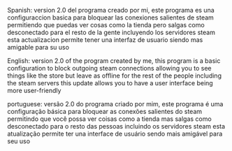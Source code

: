 Spanish: version 2.0 del programa creado por mi, este programa es una configuraccion basica para bloquear las conexiones salientes de steam permitiendo que puedas ver cosas como la tienda pero salgas como desconectado para el resto de la gente incluyendo los servidores steam esta actualizacion permite tener una interfaz de usuario siendo mas amigable para su uso

English: version 2.0 of the program created by me, this program is a basic configuration to block outgoing steam connections allowing you to see things like the store but leave as offline for the rest of the people including the steam servers this update allows you to have a user interface being more user-friendly

portuguese: versão 2.0 do programa criado por mim, este programa é uma configuração básica para bloquear as conexões salientes do steam permitindo que você possa ver coisas como a tienda mas salgas como desconectado para o resto das pessoas incluindo os servidores steam esta atualização permite ter una interface de usuário sendo mais amigável para seu uso

